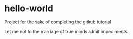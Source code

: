 hello-world
===========

Project for the sake of completing the github tutorial

Let me not to the marriage of true minds admit impediments.
